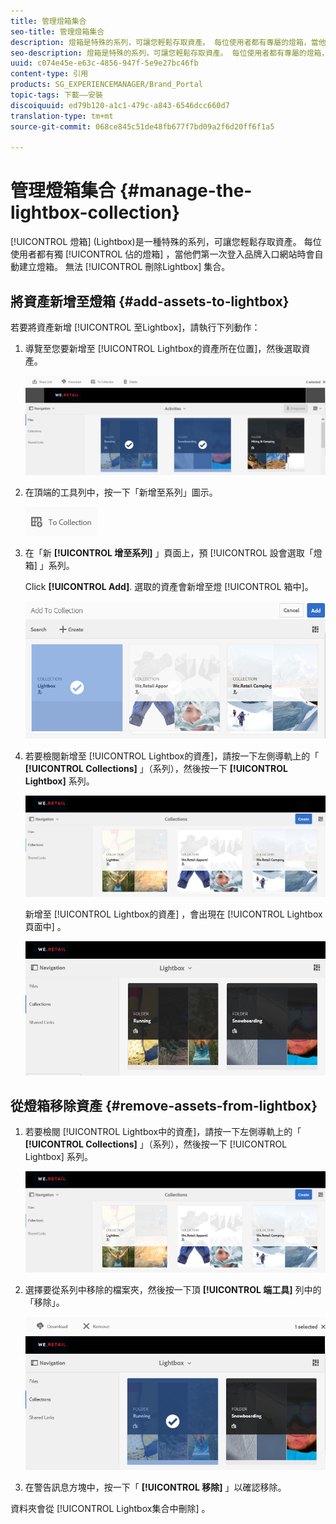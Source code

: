 ```yaml
---
title: 管理燈箱集合
seo-title: 管理燈箱集合
description: 燈箱是特殊的系列，可讓您輕鬆存取資產。 每位使用者都有專屬的燈箱，當他們第一次登入品牌入口網站時會自動建立。 無法刪除燈箱集合。
seo-description: 燈箱是特殊的系列，可讓您輕鬆存取資產。 每位使用者都有專屬的燈箱，當他們第一次登入品牌入口網站時會自動建立。 無法刪除燈箱集合。
uuid: c074e45e-e63c-4856-947f-5e9e27bc46fb
content-type: 引用
products: SG_EXPERIENCEMANAGER/Brand_Portal
topic-tags: 下載——安裝
discoiquuid: ed79b120-a1c1-479c-a843-6546dcc660d7
translation-type: tm+mt
source-git-commit: 068ce845c51de48fb677f7bd09a2f6d20ff6f1a5

---
```



# 管理燈箱集合 {#manage-the-lightbox-collection}

[!UICONTROL 燈箱] (Lightbox)是一種特殊的系列，可讓您輕鬆存取資產。 每位使用者都有獨 [!UICONTROL 佔的燈箱] ，當他們第一次登入品牌入口網站時會自動建立燈箱。 無法 [!UICONTROL 刪除Lightbox] 集合。

## 將資產新增至燈箱 {#add-assets-to-lightbox}

若要將資產新增 [!UICONTROL 至Lightbox]，請執行下列動作：

1. 導覽至您要新增至 [!UICONTROL Lightbox的資產所在位置]，然後選取資產。

   ![](assets/link_sharing_assetselection.png)

2. 在頂端的工具列中，按一下「新增至系列」圖示。

   ![](assets/add_to_collection.png)

3. 在「新 **[!UICONTROL 增至系列]** 」頁面上，預 [!UICONTROL 設會選取「燈箱] 」系列。

   Click **[!UICONTROL Add]**. 選取的資產會新增至燈 [!UICONTROL 箱中]。

   ![](assets/add_to_collectionlightbox.png)

4. 若要檢閱新增至 [!UICONTROL Lightbox的資產]，請按一下左側導軌上的「 **[!UICONTROL Collections]** 」（系列），然後按一下 **[!UICONTROL Lightbox]** 系列。

   ![](assets/collections_lightbox.png)

   新增至 [!UICONTROL Lightbox的資產] ，會出現在 [!UICONTROL Lightbox頁面中] 。

   ![](assets/added_to_collectionlightbox.png)

## 從燈箱移除資產 {#remove-assets-from-lightbox}

1. 若要檢閱 [!UICONTROL Lightbox中的資產]，請按一下左側導軌上的「 **[!UICONTROL Collections]** 」（系列），然後按一下 [!UICONTROL Lightbox] 系列。

   ![](assets/collections_lightbox-1.png)

2. 選擇要從系列中移除的檔案夾，然後按一下頂 **[!UICONTROL 端工具]** 列中的「移除」。

   ![](assets/collections_lightboxdelete.png)

3. 在警告訊息方塊中，按一下「 **[!UICONTROL 移除]** 」以確認移除。

資料夾會從 [!UICONTROL Lightbox集合中刪除] 。
